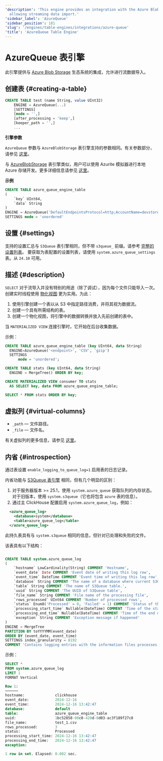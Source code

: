 ```yaml
---
'description': 'This engine provides an integration with the Azure Blob Storage ecosystem,
  allowing streaming data import.'
'sidebar_label': 'AzureQueue'
'sidebar_position': 181
'slug': '/engines/table-engines/integrations/azure-queue'
'title': 'AzureQueue Table Engine'
---
```





# AzureQueue 表引擎

此引擎提供与 [Azure Blob Storage](https://azure.microsoft.com/en-us/products/storage/blobs) 生态系统的集成，允许进行流数据导入。

## 创建表 {#creating-a-table}

```sql
CREATE TABLE test (name String, value UInt32)
    ENGINE = AzureQueue(...)
    [SETTINGS]
    [mode = '',]
    [after_processing = 'keep',]
    [keeper_path = '',]
    ...
```

**引擎参数**

`AzureQueue` 参数与 `AzureBlobStorage` 表引擎支持的参数相同。有关参数部分，请参见 [这里](../../../engines/table-engines/integrations/azureBlobStorage.md)。

与 [AzureBlobStorage](/engines/table-engines/integrations/azureBlobStorage) 表引擎类似，用户可以使用 Azurite 模拟器进行本地 Azure 存储开发。更多详细信息请参见 [这里](https://learn.microsoft.com/en-us/azure/storage/common/storage-use-azurite?tabs=docker-hub%2Cblob-storage)。

**示例**

```sql
CREATE TABLE azure_queue_engine_table
(
    `key` UInt64,
    `data` String
)
ENGINE = AzureQueue('DefaultEndpointsProtocol=http;AccountName=devstoreaccount1;AccountKey=Eby8vdM02xNOcqFlqUwJPLlmEtlCDXJ1OUzFT50uSRZ6IFsuFq2UVErCz4I6tq/K1SZFPTOtr/KBHBeksoGMGw==;BlobEndpoint=http://azurite1:10000/devstoreaccount1/;', 'testcontainer', '*', 'CSV')
SETTINGS mode = 'unordered'
```

## 设置 {#settings}

支持的设置汇总与 `S3Queue` 表引擎相同，但不带 `s3queue_` 前缀。请参考 [完整的设置列表](../../../engines/table-engines/integrations/s3queue.md#settings)。
要获取为表配置的设置列表，请使用 `system.azure_queue_settings` 表。从 `24.10` 可用。

## 描述 {#description}

`SELECT` 对于流导入并没有特别的用途（除了调试），因为每个文件只能导入一次。创建实时线程使用 [物化视图](../../../sql-reference/statements/create/view.md) 更为实用。为此：

1. 使用引擎创建一个表以从 S3 中指定路径消费，并将其视为数据流。
2. 创建一个具有所需结构的表。
3. 创建一个物化视图，将引擎中的数据转换并放入先前创建的表中。

当 `MATERIALIZED VIEW` 连接引擎时，它开始在后台收集数据。

示例：

```sql
CREATE TABLE azure_queue_engine_table (key UInt64, data String)
  ENGINE=AzureQueue('<endpoint>', 'CSV', 'gzip')
  SETTINGS
      mode = 'unordered';

CREATE TABLE stats (key UInt64, data String)
  ENGINE = MergeTree() ORDER BY key;

CREATE MATERIALIZED VIEW consumer TO stats
  AS SELECT key, data FROM azure_queue_engine_table;

SELECT * FROM stats ORDER BY key;
```

## 虚拟列 {#virtual-columns}

- `_path` — 文件路径。
- `_file` — 文件名。

有关虚拟列的更多信息，请参见 [这里](../../../engines/table-engines/index.md#table_engines-virtual_columns)。

## 内省 {#introspection}

通过表设置 `enable_logging_to_queue_log=1` 启用表的日志记录。

内省功能与 [S3Queue 表引擎](/engines/table-engines/integrations/s3queue#introspection) 相同，但有几个明显的区别：

1. 对于服务器版本 >= 25.1，使用 `system.azure_queue` 获取队列的内存状态。对于旧版本，使用 `system.s3queue`（它也将包含 `azure` 表的信息）。
2. 通过主 ClickHouse 配置启用 `system.azure_queue_log`，例如：

```xml
  <azure_queue_log>
    <database>system</database>
    <table>azure_queue_log</table>
  </azure_queue_log>
```

此持久表具有与 `system.s3queue` 相同的信息，但针对已处理和失败的文件。

该表具有以下结构：

```sql

CREATE TABLE system.azure_queue_log
(
    `hostname` LowCardinality(String) COMMENT 'Hostname',
    `event_date` Date COMMENT 'Event date of writing this log row',
    `event_time` DateTime COMMENT 'Event time of writing this log row',
    `database` String COMMENT 'The name of a database where current S3Queue table lives.',
    `table` String COMMENT 'The name of S3Queue table.',
    `uuid` String COMMENT 'The UUID of S3Queue table',
    `file_name` String COMMENT 'File name of the processing file',
    `rows_processed` UInt64 COMMENT 'Number of processed rows',
    `status` Enum8('Processed' = 0, 'Failed' = 1) COMMENT 'Status of the processing file',
    `processing_start_time` Nullable(DateTime) COMMENT 'Time of the start of processing the file',
    `processing_end_time` Nullable(DateTime) COMMENT 'Time of the end of processing the file',
    `exception` String COMMENT 'Exception message if happened'
)
ENGINE = MergeTree
PARTITION BY toYYYYMM(event_date)
ORDER BY (event_date, event_time)
SETTINGS index_granularity = 8192
COMMENT 'Contains logging entries with the information files processes by S3Queue engine.'

```

示例：

```sql
SELECT *
FROM system.azure_queue_log
LIMIT 1
FORMAT Vertical

Row 1:
──────
hostname:              clickhouse
event_date:            2024-12-16
event_time:            2024-12-16 13:42:47
database:              default
table:                 azure_queue_engine_table
uuid:                  1bc52858-00c0-420d-8d03-ac3f189f27c8
file_name:             test_1.csv
rows_processed:        3
status:                Processed
processing_start_time: 2024-12-16 13:42:47
processing_end_time:   2024-12-16 13:42:47
exception:

1 row in set. Elapsed: 0.002 sec.

```
